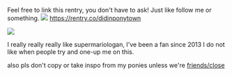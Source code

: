 Feel free to link this rentry, you don't have to ask! Just like follow me or something. ![](https://64.media.tumblr.com/6133fcb8c1f023d891804a6be9dd7e9e/4149a1d35ab9816c-62/s75x75_c1/69b01498d6432c16ec0e2de5fc1b47d1d38d875e.gifv)
https://rentry.co/didinponytown



![](https://i.imgur.com/SsMnTjQ.png)

I really really really like supermariologan, I've been a fan since 2013 I do not like when people try and one-up me on this.

also pls don't copy or take inspo from my ponies unless we're [friends/close](https://rentry.co/closefriendslist)
